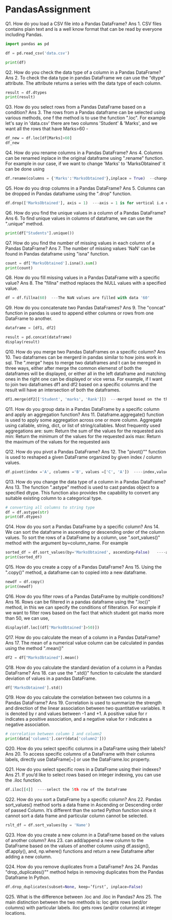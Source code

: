 # PandasAssignment

Q1. How do you load a CSV file into a Pandas DataFrame?
Ans 1. CSV files contains plain text and is a well know format that can be read by everyone including Pandas.
```python
import pandas as pd

df = pd.read_csv('data.csv')

print(df)
```

Q2. How do you check the data type of a column in a Pandas DataFrame?
Ans 2. To check the data type in pandas DataFrame we can use the “dtype” attribute. The attribute returns a series with the data type of each column.
```python
result = df.dtypes
print(result)
```

Q3. How do you select rows from a Pandas DataFrame based on a condition?
Ans 3. The rows from a Pandas dataframe can be selected using various methods, one f the method is to use the function ".loc".
For example let's say in 'data.csv' there are two columns 'Student' & 'Marks', and we want all the rows that have Marks>60 -
```python
df_new = df.loc[df[Marks]>60]
df_new
```

Q4. How do you rename columns in a Pandas DataFrame?
Ans 4. Columns can be renamed inplace in the original dataframe using ".rename" function. For example in our case, if we want to change 'Marks' to 'MarksObtained' it can be done using
```python
df.rename(columns = {'Marks':'MarksObtained'},inplace = True)  --changed in the original dataframe
```

Q5. How do you drop columns in a Pandas DataFrame?
Ans 5. Columns can be dropped in Pandas dataframe using the ".drop" function.
```Python
df.drop(['MarksObtained'], axis = 1)  ---axis = 1 is for vertical i.e columns
```

Q6. How do you find the unique values in a column of a Pandas DataFrame?
Ans 6. To find unique values in columns of dataframe, we can use the ".unique" method.
```python
print(df["Students"].unique())
```

Q7. How do you find the number of missing values in each column of a Pandas DataFrame?
Ans 7. The number of missing values 'NaN' can be found in Pandas dataframe using "isna" function.
```python
count = df['MarksObtained'].isna().sum()
print(count)
```

Q8. How do you fill missing values in a Pandas DataFrame with a specific value?
Ans 8. The "fillna" method replaces the NULL values with a specified value.
```python
df = df.fillna(60)  ---The NaN values are filled with data '60'
```

Q9. How do you concatenate two Pandas DataFrames?
Ans 9. The "concat" function in pandas is used to append either columns or rows from one DataFrame to another.
```python
dataframe = [df1, df2]

result = pd.concat(dataframe)
display(result)
```

Q10. How do you merge two Pandas DataFrames on a specific column?
Ans 10. Two dataframes can be mergerd in pandas similar to how joins work in sql. The ".merge" heps to merge two dataframes and t can be mereged in three ways, either after merge the common elemenst of both the dataframes will be displayed, or either all in the left dataframe and matching ones in the right one can be displayed or vice versa.
For example, if I want to join two dataframes df1 and df2 based on a specific columns and the result will have an intersection of both the dataframes.
```python
df1.merge(df2[['Student', 'marks', 'Rank']])  ---merged based on the three columns mentioned
```

Q11. How do you group data in a Pandas DataFrame by a specific column and apply an aggregation function?
Ans 11. Dataframe.aggregate() function is used to apply some aggregation across one or more column. Aggregate using callable, string, dict, or list of string/callables. Most frequently used aggregations are:
sum: Return the sum of the values for the requested axis
min: Return the minimum of the values for the requested axis
max: Return the maximum of the values for the requested axis

Q12. How do you pivot a Pandas DataFrame?
Ans 12. The "pivot()"" function is used to reshaped a given DataFrame organized by given index / column values.
```python
df.pivot(index ='A', columns ='B', values =['C', 'A'])  ----index,values and columns are parameters for the pivot function
```

Q13. How do you change the data type of a column in a Pandas DataFrame?
Ans 13. The function ".astype" method is used to cast pandas object to a specified dtype. This function also provides the capability to convert any suitable existing column to a categorical type.
```python
# converting all columns to string type
df = df.astype(str)
print(df.dtypes)
```

Q14. How do you sort a Pandas DataFrame by a specific column?
Ans 14. We can sort the dataframe in ascending or descending order of the column values. To sort the rows of a DataFrame by a column, use ".sort_values()" method with the argument by=column_name. For example
```python
sorted_df = df.sort_values(by='MarksObtained', ascending=False)   ----ascending 'True' is sorting in ascending order and 'False' is vice versa
print(sorted_df)
```

Q15. How do you create a copy of a Pandas DataFrame?
Ans 15. Using the ".copy()" method, a dataframe can to copied into a new dataframe.
```python
newdf = df.copy()
print(newdf)
```

Q16. How do you filter rows of a Pandas DataFrame by multiple conditions?
Ans 16. Rows can be filtered in a pandas dataframe using the ".loc()" method, in this we can specify the conditions of filteration.
For example if we want to filter rows based on the fact that which student got marks more than 50, we can use,
```python
display(df.loc[(df['MarksObtained']>50)])
```

Q17. How do you calculate the mean of a column in a Pandas DataFrame?
Ans 17. The mean of a numerical value column can be calculated in pandas using the method ".mean()"
```python
df2 = df["MarksObtained"].mean()
```

Q18. How do you calculate the standard deviation of a column in a Pandas DataFrame?
Ans 18. can use the ".std()" function to calculate the standard deviation of values in a pandas DataFrame.
```python
df['MarksObtained'].std()
```

Q19. How do you calculate the correlation between two columns in a Pandas DataFrame?
Ans 19. Correlation is used to summarize the strength and direction of the linear association between two quantitative variables. It is denoted by r and values between -1 and +1. A positive value for r indicates a positive association, and a negative value for r indicates a negative association.
```python
# correlation between column 1 and column2
print(data['column1'].corr(data['column2']))
```

Q20. How do you select specific columns in a DataFrame using their labels?
Ans 20. To access specific columns of a DataFrame with their columns labels, directly use DataFrame[~] or use the DataFrame.loc property.


Q21. How do you select specific rows in a DataFrame using their indexes?
Ans 21. If you’d like to select rows based on integer indexing, you can use the .iloc function.
```python
df.iloc[[4]]  ----select the 5th row of the DataFrame
```

Q22. How do you sort a DataFrame by a specific column?
Ans 22. Pandas sort_values() method sorts a data frame in Ascending or Descending order of passed Column. It’s different than the sorted Python function since it cannot sort a data frame and particular column cannot be selected.
```python
rslt_df = df.sort_values(by = 'Name')
```

Q23. How do you create a new column in a DataFrame based on the values of another column?
Ans 23. can add/append a new column to the DataFrame based on the values of another column using df.assign(), df.apply(), and, np.where() functions and return a new Dataframe after adding a new column.

Q24. How do you remove duplicates from a DataFrame?
Ans 24. Pandas "drop_duplicates()"" method helps in removing duplicates from the Pandas Dataframe In Python.
```python
df.drop_duplicates(subset=None, keep=’first’, inplace=False)
```
Q25. What is the difference between .loc and .iloc in Pandas?
Ans 25. The main distinction between the two methods is:
loc gets rows (and/or columns) with particular labels.
iloc gets rows (and/or columns) at integer locations.
